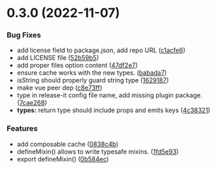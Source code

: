 

# 0.3.0 (2022-11-07)


### Bug Fixes

* add license field to package.json, add repo URL ([c1acfe6](https://github.com/LinusBorg/vue-mixable/commit/c1acfe6eb2a882d8a893f191d7ea96e644b08392))
* add LICENSE file ([52b59b5](https://github.com/LinusBorg/vue-mixable/commit/52b59b5620f29e9109f2ab461621851a5135424f))
* add proper files option content ([47df2e7](https://github.com/LinusBorg/vue-mixable/commit/47df2e701a1299eef5c4aa4060cfeb69ea757ead))
* ensure cache works with the new types. ([babada7](https://github.com/LinusBorg/vue-mixable/commit/babada7b499e0fa6c3aa6e67402aac1d3857b99d))
* isString should properly guard string type ([1629187](https://github.com/LinusBorg/vue-mixable/commit/16291871c46a7065bf5193f08a89b8c0823a9095))
* make vue peer dep ([c8e73ff](https://github.com/LinusBorg/vue-mixable/commit/c8e73ff0ecebec1e3a1625265b21333e6884635b))
* type in release-it config file name, add missing plugin package. ([7cae268](https://github.com/LinusBorg/vue-mixable/commit/7cae268f7d45fa4fed9b147bb15a6b0c22645d4e))
* **types:** return type should include props and emits keys ([4c38321](https://github.com/LinusBorg/vue-mixable/commit/4c383217a67c54e0b423fdefd96c024fa605ab7a))


### Features

* add composable cache ([0838c4b](https://github.com/LinusBorg/vue-mixable/commit/0838c4b63811422f42c6adfd436d1a2300cadc4c))
* defineMixin() allows to write typesafe mixins. ([1fd5e93](https://github.com/LinusBorg/vue-mixable/commit/1fd5e930f28745218519c01d34215b511458d3a7))
* export defineMixin() ([0b584ec](https://github.com/LinusBorg/vue-mixable/commit/0b584ec12c924d7a04846567cdbf08ef6ffc0ea6))